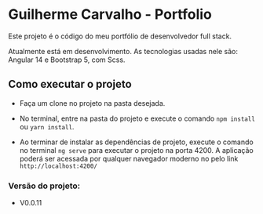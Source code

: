 # Guilherme Carvalho - Portfolio

Este projeto é o código do meu portfólio de desenvolvedor full stack. 

Atualmente está em desenvolvimento. As tecnologias usadas nele são: Angular 14 e Bootstrap 5, com Scss.

## Como executar o projeto
* Faça um clone no projeto na pasta desejada.

* No terminal, entre na pasta do projeto e execute o comando `npm install` ou `yarn install`.

* Ao terminar de instalar as dependências de projeto, execute o comando no terminal `ng serve` para executar o projeto na porta 4200. A aplicação poderá ser acessada por qualquer navegador moderno no pelo link `http://localhost:4200/` 

### Versão do projeto:
* V0.0.11